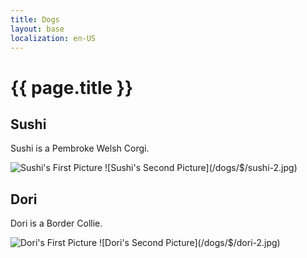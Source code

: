 ```yaml
---
title: Dogs
layout: base
localization: en-US
---
```


# {{ page.title }}

## Sushi

Sushi is a Pembroke Welsh Corgi.

![Sushi's First Picture](/dogs/$/sushi-1.jpg)
![Sushi's Second Picture](/dogs/$/sushi-2.jpg)

## Dori

Dori is a Border Collie.

![Dori's First Picture](/dogs/$/dori-1.jpg)
![Dori's Second Picture](/dogs/$/dori-2.jpg)
